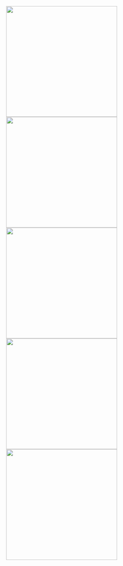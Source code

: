 

<img src="https://github.com/user-attachments/assets/35fed92b-dc95-4c71-b4e6-ed4b9f3158a4" height="300" />
<img src="https://github.com/user-attachments/assets/5cc0249f-1aaa-4a8a-bbd9-9721ef460351" height="300" />
<img src="https://github.com/user-attachments/assets/d73423a2-bfec-436e-aea5-aada53f0a2bc" height="300" />
<img src="https://github.com/user-attachments/assets/efa8e445-d0a5-48f8-a195-e220def28256" height="300" />
<img src="https://github.com/user-attachments/assets/b45aadac-3e43-4d28-8cb4-fcb8814c545b" height="300" />
